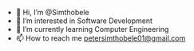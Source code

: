 - 👋 Hi, I’m @Simthobele
- 👀 I’m interested in Software Development
- 🌱 I’m currently learning Computer Engineering
- 📫 How to reach me petersimthobele01@gmail.com

<!---
Simthobele/Simthobele is a ✨ special ✨ repository because its `README.md` (this file) appears on your GitHub profile.
You can click the Preview link to take a look at your changes.
--->

